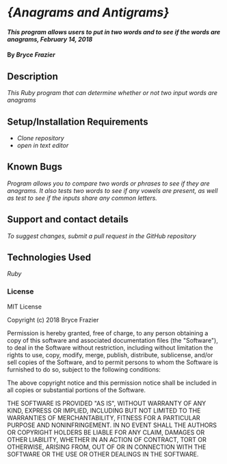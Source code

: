 # _{Anagrams and Antigrams}_

#### _This program allows users to put in two words and to see if the words are anagrams, February 14, 2018_

#### By _**Bryce Frazier**_

## Description

_This Ruby program that can determine whether or not two input words are anagrams_

## Setup/Installation Requirements

* _Clone repository_
* _open in text editor_

## Known Bugs

_Program allows you to compare two words or phrases to see if they are anagrams. It also tests two words to see if any vowels are present, as well as test to see if the inputs share any common letters._

## Support and contact details

_To suggest changes, submit a pull request in the GitHub repository_

## Technologies Used

_Ruby_

### License

MIT License

Copyright (c) 2018 Bryce Frazier

Permission is hereby granted, free of charge, to any person obtaining a copy of this software and associated documentation files (the "Software"), to deal in the Software without restriction, including without limitation the rights to use, copy, modify, merge, publish, distribute, sublicense, and/or sell copies of the Software, and to permit persons to whom the Software is furnished to do so, subject to the following conditions:

The above copyright notice and this permission notice shall be included in all copies or substantial portions of the Software.

THE SOFTWARE IS PROVIDED "AS IS", WITHOUT WARRANTY OF ANY KIND, EXPRESS OR IMPLIED, INCLUDING BUT NOT LIMITED TO THE WARRANTIES OF MERCHANTABILITY, FITNESS FOR A PARTICULAR PURPOSE AND NONINFRINGEMENT. IN NO EVENT SHALL THE AUTHORS OR COPYRIGHT HOLDERS BE LIABLE FOR ANY CLAIM, DAMAGES OR OTHER LIABILITY, WHETHER IN AN ACTION OF CONTRACT, TORT OR OTHERWISE, ARISING FROM, OUT OF OR IN CONNECTION WITH THE SOFTWARE OR THE USE OR OTHER DEALINGS IN THE SOFTWARE.
